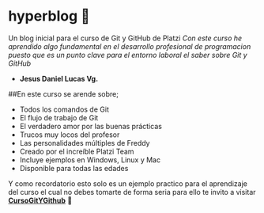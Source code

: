 # hyperblog 💚
Un blog inicial para el curso de Git y GitHub de Platzi
*Con este curso he aprendido algo fundamental en el desarrollo profesional de programacion puesto que es un punto clave para el entorno laboral el saber sobre Git y GitHub*
- **Jesus Daniel Lucas Vg.**

##En este curso se arende sobre;
- Todos los comandos de Git
- El flujo de trabajo de Git
- El verdadero amor por las buenas prácticas
- Trucos muy locos del profesor
- Las personalidades múltiples de Freddy
- Creado por el increíble Platzi Team
- Incluye ejemplos en Windows, Linux y Mac
- Disponible para todas las edades

Y como recordatorio esto solo es un ejemplo practico para el aprendizaje del curso el cual no debes tomarte de forma seria para ello te invito a visitar [**CursoGitYGithub**](https://platzi.com/cursos/git-github/ "CursoGitYGithub") 💚 